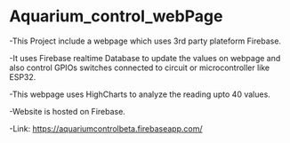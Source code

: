 # Aquarium_control_webPage
-This Project include a webpage which uses 3rd party plateform Firebase.  

-It uses Firebase realtime Database to update the values on webpage and also control GPIOs switches 
  connected to circuit or microcontroller like ESP32.  
  
-This webpage uses HighCharts to analyze the reading upto 40 values.  

-Website is hosted on Firebase.  

-Link:
https://aquariumcontrolbeta.firebaseapp.com/
